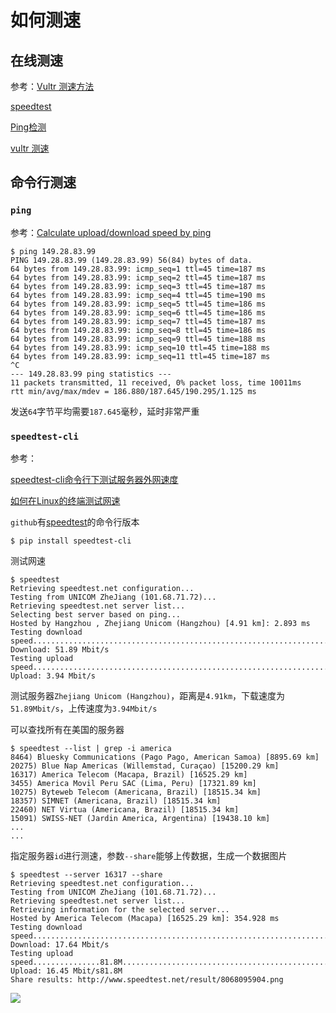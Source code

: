 # 如何测速

## 在线测速

参考：[Vultr 测速方法](https://blog.csdn.net/whatday/article/details/86764822)

[speedtest](http://www.speedtest.cn/)

[Ping检测](http://ping.chinaz.com/)

[vultr 测速](http://lax-ca-us-ping.vultr.com/)

## 命令行测速

### `ping`

参考：[Calculate upload/download speed by ping](https://stackoverflow.com/questions/4575537/calculate-upload-download-speed-by-ping)

    $ ping 149.28.83.99
    PING 149.28.83.99 (149.28.83.99) 56(84) bytes of data.
    64 bytes from 149.28.83.99: icmp_seq=1 ttl=45 time=187 ms
    64 bytes from 149.28.83.99: icmp_seq=2 ttl=45 time=187 ms
    64 bytes from 149.28.83.99: icmp_seq=3 ttl=45 time=187 ms
    64 bytes from 149.28.83.99: icmp_seq=4 ttl=45 time=190 ms
    64 bytes from 149.28.83.99: icmp_seq=5 ttl=45 time=186 ms
    64 bytes from 149.28.83.99: icmp_seq=6 ttl=45 time=186 ms
    64 bytes from 149.28.83.99: icmp_seq=7 ttl=45 time=187 ms
    64 bytes from 149.28.83.99: icmp_seq=8 ttl=45 time=186 ms
    64 bytes from 149.28.83.99: icmp_seq=9 ttl=45 time=188 ms
    64 bytes from 149.28.83.99: icmp_seq=10 ttl=45 time=188 ms
    64 bytes from 149.28.83.99: icmp_seq=11 ttl=45 time=187 ms
    ^C
    --- 149.28.83.99 ping statistics ---
    11 packets transmitted, 11 received, 0% packet loss, time 10011ms
    rtt min/avg/max/mdev = 186.880/187.645/190.295/1.125 ms

发送`64`字节平均需要`187.645`毫秒，延时非常严重

### `speedtest-cli`

参考：

[speedtest-cli命令行下测试服务器外网速度](http://www.ttlsa.com/linux/use-speedtest-cli-test-internet-speed/)

[如何在Linux的终端测试网速](https://linux.cn/article-9558-1.html?pr)

`github`有[speedtest](https://github.com/sivel/speedtest-cli)的命令行版本

    $ pip install speedtest-cli

测试网速

    $ speedtest
    Retrieving speedtest.net configuration...
    Testing from UNICOM ZheJiang (101.68.71.72)...
    Retrieving speedtest.net server list...
    Selecting best server based on ping...
    Hosted by Hangzhou , Zhejiang Unicom (Hangzhou) [4.91 km]: 2.893 ms
    Testing download speed................................................................................
    Download: 51.89 Mbit/s
    Testing upload speed......................................................................................................
    Upload: 3.94 Mbit/s

测试服务器`Zhejiang Unicom (Hangzhou)`，距离是`4.91km`，下载速度为`51.89Mbit/s`，上传速度为`3.94Mbit/s`

可以查找所有在美国的服务器

    $ speedtest --list | grep -i america
    8464) Bluesky Communications (Pago Pago, American Samoa) [8895.69 km]
    20275) Blue Nap Americas (Willemstad, Curaçao) [15200.29 km]
    16317) America Telecom (Macapa, Brazil) [16525.29 km]
    3455) America Movil Peru SAC (Lima, Peru) [17321.89 km]
    10275) Byteweb Telecom (Americana, Brazil) [18515.34 km]
    18357) SIMNET (Americana, Brazil) [18515.34 km]
    22460) NET Virtua (Americana, Brazil) [18515.34 km]
    15091) SWISS-NET (Jardin America, Argentina) [19438.10 km]
    ...
    ...

指定服务器`id`进行测速，参数`--share`能够上传数据，生成一个数据图片

    $ speedtest --server 16317 --share
    Retrieving speedtest.net configuration...
    Testing from UNICOM ZheJiang (101.68.71.72)...
    Retrieving speedtest.net server list...
    Retrieving information for the selected server...
    Hosted by America Telecom (Macapa) [16525.29 km]: 354.928 ms
    Testing download speed................................................................................
    Download: 17.64 Mbit/s
    Testing upload speed...............81.8M...........................................................................
    Upload: 16.45 Mbit/s81.8M
    Share results: http://www.speedtest.net/result/8068095904.png

![](http://www.speedtest.net/result/8068095904.png)